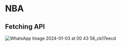# NBA
## Fetching API
![WhatsApp Image 2024-01-03 at 00 43 58_cb17eecd](https://github.com/kamalika0363/NBA/assets/59131714/26f78c38-2fbf-4f35-bf14-7c971d794230)


